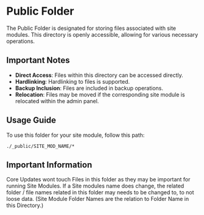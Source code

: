 # Public Folder

The Public Folder is designated for storing files associated with site modules. This directory is openly accessible, allowing for various necessary operations.

## Important Notes

- **Direct Access**: Files within this directory can be accessed directly.
- **Hardlinking**: Hardlinking to files is supported.
- **Backup Inclusion**: Files are included in backup operations.
- **Relocation**: Files may be moved if the corresponding site module is relocated within the admin panel.

## Usage Guide

To use this folder for your site module, follow this path:
```plaintext
./_public/SITE_MOD_NAME/*
```

## Important Information
Core Updates wont touch Files in this folder as they may be important for running Site Modules. If a Site modules name does change, the related folder / file names related in this folder may needs to be changed to, to not loose data. (Site Module Folder Names are the relation to Folder Name in this Directory.)

